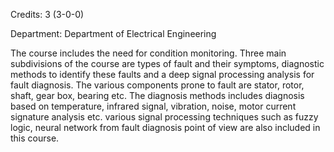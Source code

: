 Credits: 3 (3-0-0)

Department: Department of Electrical Engineering

The course includes the need for condition monitoring. Three main subdivisions of the course are types of fault and their symptoms, diagnostic methods to identify these faults and a deep signal processing analysis for fault diagnosis. The various components prone to fault are stator, rotor, shaft, gear box, bearing etc. The diagnosis methods includes diagnosis based on temperature, infrared signal, vibration, noise, motor current signature analysis etc. various signal processing techniques such as fuzzy logic, neural network from fault diagnosis point of view are also included in this course.
